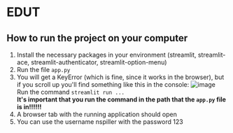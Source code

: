 # EDUT

## How to run the project on your computer
  1. Install the necessary packages in your environment (streamlit, streamlit-ace, streamlit-authenticator, streamlit-option-menu)
  2. Run the file `app.py`
  3. You will get a KeyError (which is fine, since it works in the browser), but if you scroll up you'll find something like this in the console: 
     ![image](https://user-images.githubusercontent.com/102533957/174446244-92684cbe-9310-4a40-9e30-4bf8ab08e588.png) 
     Run the command `streamlit run ...`  
     **It's important that you run the command in the path that the `app.py` file is in!!!!!!**
  4. A browser tab with the running application should open
  5. You can use the username nspiller with the password 123
